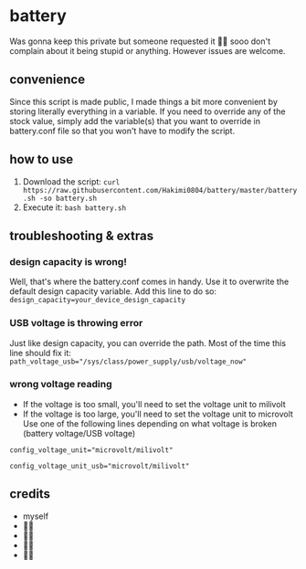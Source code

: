 # battery
Was gonna keep this private but someone requested it 🤷‍♂️ sooo
don't complain about it being stupid or anything.
However issues are welcome.

## convenience
Since this script is made public, I made things a bit more convenient by storing literally everything in a variable. If you need to override any of the stock value, simply add the variable(s) that you want to override in battery.conf file so that you won't have to modify the script.

## how to use
1. Download the script: `curl https://raw.githubusercontent.com/Hakimi0804/battery/master/battery.sh -so battery.sh`
2. Execute it: `bash battery.sh`

## troubleshooting & extras
### design capacity is wrong!
Well, that's where the battery.conf comes in handy. Use it to overwrite the default design capacity variable. Add this line to do so: `design_capacity=your_device_design_capacity`

### USB voltage is throwing error
Just like design capacity, you can override the path. Most of the time this line should fix it: `path_voltage_usb="/sys/class/power_supply/usb/voltage_now"`

### wrong voltage reading
- If the voltage is too small, you'll need to set the voltage unit to milivolt
- If the voltage is too large, you'll need to set the voltage unit to microvolt
Use one of the following lines depending on what voltage is broken (battery voltage/USB voltage)

`config_voltage_unit="microvolt/milivolt"`

`config_voltage_unit_usb="microvolt/milivolt"`

## credits
- myself
- 🤷‍♂️
- 🤷‍♂️
- 🤷‍♂️
- 🤷‍♂️
